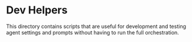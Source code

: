 # Dev Helpers

This directory contains scripts that are useful for development and 
testing  agent settings and prompts without having to run the full 
orchestration.
